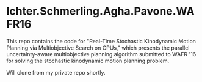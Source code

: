 # Ichter.Schmerling.Agha.Pavone.WAFR16

This repo contains the code for "Real-Time Stochastic Kinodynamic Motion Planning via Multiobjective Search on GPUs," which presents the parallel uncertainty-aware multiobjective planning algorithm submitted to WAFR '16 for solving the stochastic kinodynamic motion planning problem.

Will clone from my private repo shortly.
